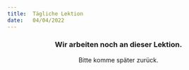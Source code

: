 ```yaml
---
title:  Tägliche Lektion
date:   04/04/2022
---
```


### <center>Wir arbeiten noch an dieser Lektion.</center>
<center>Bitte komme später zurück.</center>